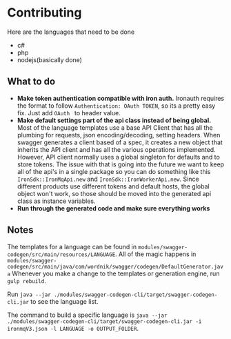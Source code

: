 # Contributing
Here are the languages that need to be done
* c#
* php
* nodejs(basically done)
## What to do
* **Make token authentication compatible with iron auth.**  Ironauth requires the format to follow `Authentication: OAuth TOKEN`, so its a pretty easy fix. Just add `OAuth ` to header value.
* **Make default  settings part of the api class instead of being global.**  Most of the language templates use a base API Client that has all the plumbing for requests, json encoding/decoding, setting headers. When swagger generates a client based of a spec, it creates a new object that inherits the API client and has all the various operations implemented. However, API client normally uses a global singleton for defaults and to store tokens. The issue with that is going into the future we want to keep all of the api's in a single package so you can do something like this ```IronSdk::IronMqApi.new``` and ```IronSdk::IronWorkerApi.new```. Since different products use different tokens and default hosts, the global object won't work, so those should be moved into the generated api class as instance variables.
* **Run through the generated code and make sure everything works**

## Notes
The templates for a language can be found in `modules/swagger-codegen/src/main/resources/LANGUAGE`.
All of the magic happens in `modules/swagger-codegen/src/main/java/com/wordnik/swagger/codegen/DefaultGenerator.java`
Whenever you make a change to the templates or generation engine, run `gulp rebuild`.

Run `java --jar ./modules/swagger-codegen-cli/target/swagger-codegen-cli.jar` to see the language list.

The command to build a specific language is `java --jar ./modules/swagger-codegen-cli/target/swagger-codegen-cli.jar -i ironmqV3.json -l LANGUAGE -o OUTPUT_FOLDER`.
